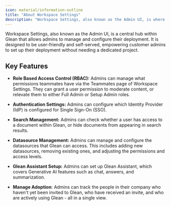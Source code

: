 ```yaml
---
icon: material/information-outline
title: "About Workspace Settings"
description: "Workspace Settings, also known as the Admin UI, is where all enterprise-wide configuration for the Glean platform occurs."
---
```


Workspace Settings, also known as the Admin UI, is a central hub within Glean that allows admins to manage and configure their deployment. It is designed to be user-friendly and self-served, empowering customer admins to set up their deployment without needing a dedicated project.

## Key Features
* **Role Based Access Control (RBAC):** Admins can manage what permissions teammates have via the Teammates page of Workspace Settings. They can grant a user permission to moderate content, or relevate them to either Full Admin or Setup Admin roles.

* **Authentication Settings:** Admins can configure which Identity Provider (IdP) is configured for Single Sign-On (SSO).

* **Search Management:** Admins can check whether a user has access to a document within Glean, or hide documents from appearing in search results.

* **Datasource Management:** Admins can manage and configure the datasources that Glean can access. This includes adding new datasources, removing existing ones, and adjusting the permissions and access levels.

* **Glean Assistant Setup:** Admins can set up Glean Assistant, which covers Generative AI features such as chat, answers, and summarization.

* **Manage Adoption**: Admins can track the people in their company who haven't yet been invited to Glean, who have received an invite, and who are actively using Glean - all in a single view.


